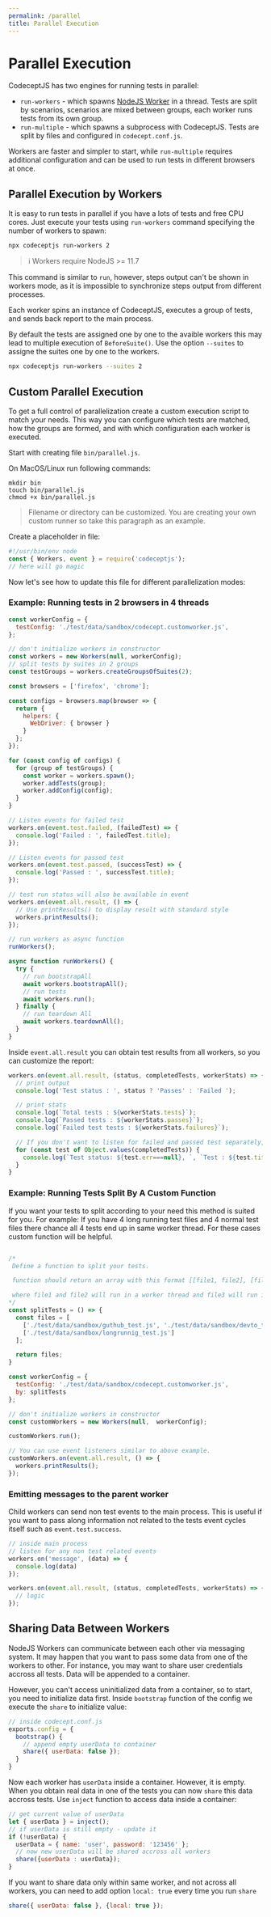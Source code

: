 ```yaml
---
permalink: /parallel
title: Parallel Execution
---
```


# Parallel Execution

CodeceptJS has two engines for running tests in parallel:

* `run-workers` - which spawns [NodeJS Worker](https://nodejs.org/api/worker_threads.html) in a thread. Tests are split by scenarios, scenarios are mixed between groups, each worker runs tests from its own group.
* `run-multiple` - which spawns a subprocess with CodeceptJS. Tests are split by files and configured in `codecept.conf.js`.

Workers are faster and simpler to start, while `run-multiple` requires additional configuration and can be used to run tests in different browsers at once.

## Parallel Execution by Workers

It is easy to run tests in parallel if you have a lots of tests and free CPU cores. Just execute your tests using `run-workers` command specifying the number of workers to spawn:

```
npx codeceptjs run-workers 2
```

> ℹ Workers require NodeJS >= 11.7

This command is similar to `run`, however, steps output can't be shown in workers mode, as it is impossible to synchronize steps output from different processes.

Each worker spins an instance of CodeceptJS, executes a group of tests, and sends back report to the main process.

By default the tests are assigned one by one to the avaible workers this may lead to multiple execution of `BeforeSuite()`. Use the option `--suites` to assigne the suites one by one to the workers.

```sh
npx codeceptjs run-workers --suites 2
```

## Custom Parallel Execution

To get a full control of parallelization create a custom execution script to match your needs.
This way you can configure which tests are matched, how the groups are formed, and with which configuration each worker is executed.

Start with creating file `bin/parallel.js`.

On MacOS/Linux run following commands:

```
mkdir bin
touch bin/parallel.js
chmod +x bin/parallel.js
```

> Filename or directory can be customized. You are creating your own custom runner so take this paragraph as an example.

Create a placeholder in file:

```js
#!/usr/bin/env node
const { Workers, event } = require('codeceptjs');
// here will go magic
```

Now let's see how to update this file for different parallelization modes:

### Example: Running tests in 2 browsers in 4 threads

```js
const workerConfig = {
  testConfig: './test/data/sandbox/codecept.customworker.js',
};

// don't initialize workers in constructor
const workers = new Workers(null, workerConfig);
// split tests by suites in 2 groups
const testGroups = workers.createGroupsOfSuites(2);

const browsers = ['firefox', 'chrome'];

const configs = browsers.map(browser => {
  return {
    helpers: {
      WebDriver: { browser }
    }
  };
});

for (const config of configs) {
  for (group of testGroups) {
    const worker = workers.spawn();
    worker.addTests(group);
    worker.addConfig(config);
  }
}

// Listen events for failed test
workers.on(event.test.failed, (failedTest) => {
  console.log('Failed : ', failedTest.title);
});

// Listen events for passed test
workers.on(event.test.passed, (successTest) => {
  console.log('Passed : ', successTest.title);
});

// test run status will also be available in event
workers.on(event.all.result, () => {
  // Use printResults() to display result with standard style
  workers.printResults();
});

// run workers as async function
runWorkers();

async function runWorkers() {
  try {
    // run bootstrapAll
    await workers.bootstrapAll();
    // run tests
    await workers.run();
  } finally {
    // run teardown All
    await workers.teardownAll();
  }
}
```

Inside `event.all.result` you can obtain test results from all workers, so you can customize the report:

```js
workers.on(event.all.result, (status, completedTests, workerStats) => {
  // print output
  console.log('Test status : ', status ? 'Passes' : 'Failed ');

  // print stats
  console.log(`Total tests : ${workerStats.tests}`);
  console.log(`Passed tests : ${workerStats.passes}`);
  console.log(`Failed test tests : ${workerStats.failures}`);

  // If you don't want to listen for failed and passed test separately, use completedTests object
  for (const test of Object.values(completedTests)) {
    console.log(`Test status: ${test.err===null}, `, `Test : ${test.title}`);
  }
}
```

### Example: Running Tests Split By A Custom Function

If you want your tests to split according to your need this method is suited for you. For example: If you have 4 long running test files and 4 normal test files there chance all 4 tests end up in same worker thread. For these cases custom function will be helpful.

```js

/*
 Define a function to split your tests.

 function should return an array with this format [[file1, file2], [file3], ...]

 where file1 and file2 will run in a worker thread and file3 will run in a worker thread
*/
const splitTests = () => {
  const files = [
    ['./test/data/sandbox/guthub_test.js', './test/data/sandbox/devto_test.js'],
    ['./test/data/sandbox/longrunnig_test.js']
  ];

  return files;
}

const workerConfig = {
  testConfig: './test/data/sandbox/codecept.customworker.js',
  by: splitTests
};

// don't initialize workers in constructor
const customWorkers = new Workers(null,  workerConfig);

customWorkers.run();

// You can use event listeners similar to above example.
customWorkers.on(event.all.result, () => {
  workers.printResults();
});
```

### Emitting messages to the parent worker

Child workers can send non test events to the main process. This is useful if you want to pass along information not related to the tests event cycles itself such as `event.test.success`.

```js
// inside main process
// listen for any non test related events
workers.on('message', (data) => {
  console.log(data)
});

workers.on(event.all.result, (status, completedTests, workerStats) => {
  // logic
});
```

## Sharing Data Between Workers

NodeJS Workers can communicate between each other via messaging system. It may happen that you want to pass some data from one of the workers to other. For instance, you may want to share user credentials accross all tests. Data will be appended to a container.

However, you can't access uninitialized data from a container, so to start, you need to initialize data first. Inside `bootstrap` function of the config we execute the `share` to initialize value:


```js
// inside codecept.conf.js
exports.config = {
  bootstrap() {
    // append empty userData to container
    share({ userData: false });
  }
}
```

Now each worker has `userData` inside a container. However, it is empty.
When you obtain real data in one of the tests you can now `share` this data accross tests. Use `inject` function to access data inside a container:

```js
// get current value of userData
let { userData } = inject();
// if userData is still empty - update it
if (!userData) {
  userData = { name: 'user', password: '123456' };
  // now new userData will be shared accross all workers
  share({userData : userData});
}
```

If you want to share data only within same worker, and not across all workers, you can need to add option `local: true` every time you run `share` 

```js
share({ userData: false }, {local: true });
```
